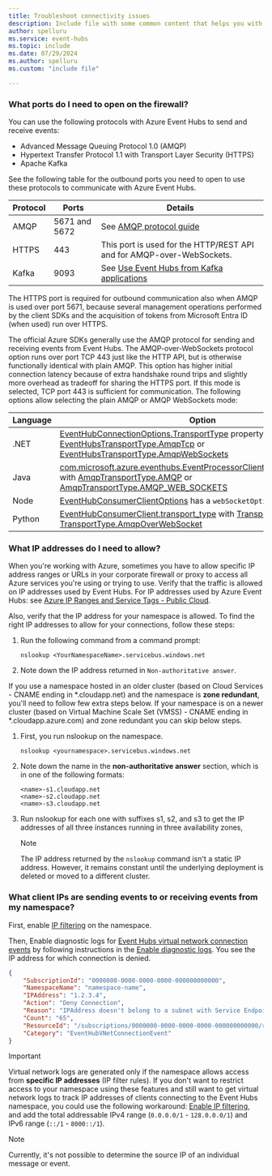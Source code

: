 ```yaml
---
title: Troubleshoot connectivity issues
description: Include file with some common content that helps you with troubleshooting connectivity issues. 
author: spelluru
ms.service: event-hubs
ms.topic: include
ms.date: 07/29/2024
ms.author: spelluru
ms.custom: "include file"

---
```


### What ports do I need to open on the firewall? 
You can use the following protocols with Azure Event Hubs to send and receive events:

- Advanced Message Queuing Protocol 1.0 (AMQP)
- Hypertext Transfer Protocol 1.1 with Transport Layer Security (HTTPS)
- Apache Kafka

See the following table for the outbound ports you need to open to use these protocols to communicate with Azure Event Hubs. 

| Protocol | Ports | Details | 
| -------- | ----- | ------- | 
| AMQP | 5671 and 5672 | See [AMQP protocol guide](../../service-bus-messaging/service-bus-amqp-protocol-guide.md) | 
| HTTPS | 443 | This port is used for the HTTP/REST API and for AMQP-over-WebSockets. |
| Kafka | 9093 | See [Use Event Hubs from Kafka applications](../azure-event-hubs-kafka-overview.md)

The HTTPS port is required for outbound communication also when AMQP is used over port 5671, because several management operations performed by the client SDKs and the acquisition of tokens from Microsoft Entra ID (when used) run over HTTPS. 

The official Azure SDKs generally use the AMQP protocol for sending and receiving events from Event Hubs. The AMQP-over-WebSockets protocol option runs over port TCP 443 just like the HTTP API, but is otherwise functionally identical with plain AMQP. This option has higher initial connection latency because of extra handshake round trips and slightly more overhead as tradeoff for sharing the HTTPS port. If this mode is selected, TCP port 443 is sufficient for communication. The following options allow selecting the plain AMQP or AMQP WebSockets mode:

| Language | Option   |
| -------- | ----- |
| .NET     | [EventHubConnectionOptions.TransportType](/dotnet/api/azure.messaging.eventhubs.eventhubconnectionoptions.transporttype) property with [EventHubsTransportType.AmqpTcp](/dotnet/api/azure.messaging.eventhubs.eventhubstransporttype) or [EventHubsTransportType.AmqpWebSockets](/dotnet/api/azure.messaging.eventhubs.eventhubstransporttype) |
| Java     | [com.microsoft.azure.eventhubs.EventProcessorClientBuilder.transporttype](https://github.com/Azure/azure-sdk-for-java/blob/master/sdk/eventhubs/azure-messaging-eventhubs/src/main/java/com/azure/messaging/eventhubs/EventProcessorClientBuilder.java) with [AmqpTransportType.AMQP](/java/api/com.azure.core.amqp.amqptransporttype) or [AmqpTransportType.AMQP_WEB_SOCKETS](/java/api/com.azure.core.amqp.amqptransporttype) |
| Node  | [EventHubConsumerClientOptions](/javascript/api/@azure/event-hubs/eventhubconsumerclientoptions) has a `webSocketOptions` property. |
| Python | [EventHubConsumerClient.transport_type](/python/api/azure-eventhub/azure.eventhub.eventhubconsumerclient) with [TransportType.Amqp](/python/api/azure-eventhub/azure.eventhub.transporttype) or [TransportType.AmqpOverWebSocket](/python/api/azure-eventhub/azure.eventhub.transporttype) |

### What IP addresses do I need to allow?
When you're working with Azure, sometimes you have to allow specific IP address ranges or URLs in your corporate firewall or proxy to access all Azure services you're using or trying to use. Verify that the traffic is allowed on IP addresses used by Event Hubs. For IP addresses used by Azure Event Hubs: see [Azure IP Ranges and Service Tags - Public Cloud](https://www.microsoft.com/download/details.aspx?id=56519).

Also, verify that the IP address for your namespace is allowed. To find the right IP addresses to allow for your connections, follow these steps:

1. Run the following command from a command prompt: 

    ```
    nslookup <YourNamespaceName>.servicebus.windows.net
    ```
2. Note down the IP address returned in `Non-authoritative answer`. 

If you use a namespace hosted in an older cluster (based on Cloud Services - CNAME ending in *.cloudapp.net) and the namespace is **zone redundant**, you'll need to follow few extra steps below. If your namespace is on a newer cluster (based on Virtual Machine Scale Set (VMSS) - CNAME ending in *.cloudapp.azure.com) and zone redundant you can skip below steps.

1. First, you run nslookup on the namespace.

    ```
    nslookup <yournamespace>.servicebus.windows.net
    ```
2. Note down the name in the **non-authoritative answer** section, which is in one of the following formats: 

    ```
    <name>-s1.cloudapp.net
    <name>-s2.cloudapp.net
    <name>-s3.cloudapp.net
    ```
3. Run nslookup for each one with suffixes s1, s2, and s3 to get the IP addresses of all three instances running in three availability zones, 

    > [!NOTE]
    > The IP address returned by the `nslookup` command isn't a static IP address. However, it remains constant until the underlying deployment is deleted or moved to a different cluster.

### What client IPs are sending events to or receiving events from my namespace?
First, enable [IP filtering](../event-hubs-ip-filtering.md) on the namespace. 

Then, Enable diagnostic logs for [Event Hubs virtual network connection events](../monitor-event-hubs-reference.md#event-hubs-virtual-network-connection-event-schema) by following instructions in the [Enable diagnostic logs](../../azure-monitor/essentials/diagnostic-settings.md). You see the IP address for which connection is denied.

```json
{
    "SubscriptionId": "0000000-0000-0000-0000-000000000000",
    "NamespaceName": "namespace-name",
    "IPAddress": "1.2.3.4",
    "Action": "Deny Connection",
    "Reason": "IPAddress doesn't belong to a subnet with Service Endpoint enabled.",
    "Count": "65",
    "ResourceId": "/subscriptions/0000000-0000-0000-0000-000000000000/resourcegroups/testrg/providers/microsoft.eventhub/namespaces/namespace-name",
    "Category": "EventHubVNetConnectionEvent"
}
```

> [!IMPORTANT]
> Virtual network logs are generated only if the namespace allows access from **specific IP addresses** (IP filter rules). If you don't want to restrict access to your namespace using these features and still want to get virtual network logs to track IP addresses of clients connecting to the Event Hubs namespace, you could use the following workaround: [Enable IP filtering](../event-hubs-ip-filtering.md), and add the total addressable IPv4 range (`0.0.0.0/1` - `128.0.0.0/1`) and IPv6 range (`::/1` - `8000::/1`). 

> [!NOTE]
> Currently, it's not possible to determine the source IP of an individual message or event. 
